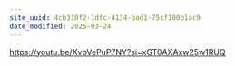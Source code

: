 ```yaml
---
site_uuid: 4cb310f2-1dfc-4134-bad1-75cf100b1ac9
date_modified: 2025-03-24
---
```



https://youtu.be/XvbVePuP7NY?si=xGT0AXAxw25w1RUQ